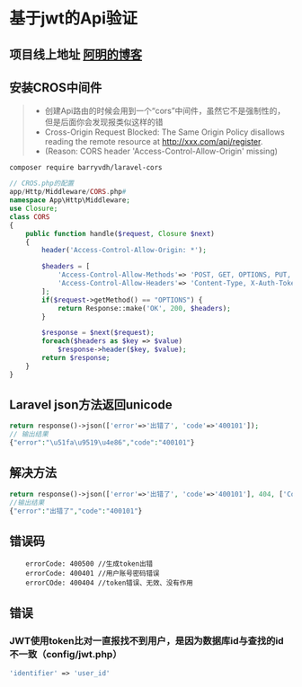 # 基于jwt的Api验证
## 项目线上地址 [阿明的博客](https://www.soscoon.com)
## 安装CROS中间件
>* 创建Api路由的时候会用到一个“cors”中间件，虽然它不是强制性的，但是后面你会发现报类似这样的错
>* Cross-Origin Request Blocked: The Same Origin Policy disallows reading the remote resource at http://xxx.com/api/register. 
>* (Reason: CORS header 'Access-Control-Allow-Origin' missing)
````text
composer require barryvdh/laravel-cors
````
````php
// CROS.php的配置
app/Http/Middleware/CORS.php#
namespace App\Http\Middleware;
use Closure;
class CORS
{
    public function handle($request, Closure $next)
    {
        header('Access-Control-Allow-Origin: *');

        $headers = [
            'Access-Control-Allow-Methods'=> 'POST, GET, OPTIONS, PUT, DELETE',
            'Access-Control-Allow-Headers'=> 'Content-Type, X-Auth-Token, Origin'
        ];
        if($request->getMethod() == "OPTIONS") {
            return Response::make('OK', 200, $headers);
        }

        $response = $next($request);
        foreach($headers as $key => $value)
            $response->header($key, $value);
        return $response;
    }
}
````
## Laravel json方法返回unicode
````php
return response()->json(['error'=>'出错了', 'code'=>'400101']);
// 输出结果
{"error":"\u51fa\u9519\u4e86","code":"400101"}
````
## 解决方法
````php
return response()->json(['error'=>'出错了', 'code'=>'400101'], 404, ['Content-type'=> 'application/json; charset=utf-8'], JSON_UNESCAPED_UNICODE);
//输出结果
{"error":"出错了","code":"400101"}
````

## 错误码
````chef
    errorCode: 400500 //生成token出错
    errorCode: 400401 //用户账号密码错误
    errorCOde: 400404 //token错误、无效、没有作用
````

## 错误
### JWT使用token比对一直报找不到用户，是因为数据库id与查找的id不一致（config/jwt.php）
````php
'identifier' => 'user_id'
````